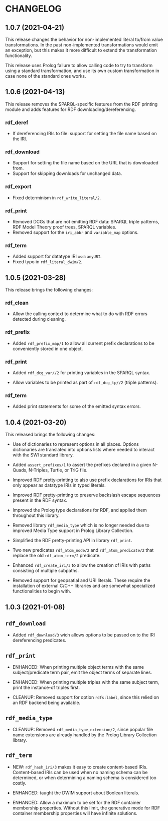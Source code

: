 # CHANGELOG

## 1.0.7 (2021-04-21)

This release changes the behavior for non-implemented literal to/from
value transformations.  In the past non-implemented transformations
would emit an exception, but this makes it more difficult to extend
the transformation functionality.

This release uses Prolog failure to allow calling code to try to
transform using a standard transformation, and use its own custom
transformation in case none of the standard ones works.

## 1.0.6 (2021-04-13)

This release removes the SPARQL-specific features from the RDF
printing module and adds features for RDF downloading/dereferencing.

### rdf_deref

- If dereferencing IRIs to file: support for setting the file name
  based on the IRI.

### rdf_download

- Support for setting the file name based on the URL that is
  downloaded from.
- Support for skipping downloads for unchanged data.

### rdf_export

- Fixed determinism in `rdf_write_literal/2`.

### rdf_print

- Removed DCGs that are not emitting RDF data: SPARQL triple patterns,
  RDF Model Theory proof trees, SPARQL variables.
- Removed support for the `iri_abbr` and `variable_map` options.

### rdf_term

- Added support for datatype IRI `xsd:anyURI`.
- Fixed typo in `rdf_literal_dwim/2`.

## 1.0.5 (2021-03-28)

This release brings the following changes:

### rdf_clean

- Allow the calling context to determine what to do with RDF errors
  detected during cleaning.

### rdf_prefix

- Added `rdf_prefix_map/1` to allow all current prefix declarations to
  be conveniently stored in one object.

### rdf_print

- Added `rdf_dcg_var//2` for printing variables in the SPARQL syntax.

- Allow variables to be printed as part of `rdf_dcg_tp//2` (triple
  patterns).

### rdf_term

- Added print statements for some of the emitted syntax errors.

## 1.0.4 (2021-03-20)

This released brings the following changes:

  - Use of dictionaries to represent options in all places.  Options
    dictionaries are translated into options lists where needed to
    interact with the SWI standard library.

  - Added `assert_prefixes/1` to assert the prefixes declared in a
    given N-Quads, N-Triples, Turtle, or TriG file.

  - Improved RDF pretty-printing to also use prefix declarations for
    IRIs that only appear as datatype IRIs in typed literals.

  - Improved RDF pretty-printing to preserve backslash escape
    sequences present in the RDF syntax.

  - Improved the Prolog type declarations for RDF, and applied them
    throughout this library.

  - Removed library `rdf_media_type` which is no longer needed due to
    improved Media Type support in Prolog Library Collection.

  - Simplified the RDF pretty-printing API in library `rdf_print`.

  - Two new predicates `rdf_atom_node/2` and `rdf_atom_predicate/2`
    that replace the old `rdf_atom_term/2` predicate.

  - Enhanced `rdf_create_iri/3` to allow the creation of IRIs with
    paths consisting of multiple subpaths.

  - Removed support for geopsatial and URI literals.  These require
    the installation of external C/C++ libraries and are somewhat
    specialized functionalities to begin with.

## 1.0.3 (2021-01-08)

## `rdf_download`

  - Added `rdf_download/3` wich allows options to be passed on to the
    IRI dereferencing predicates.

## `rdf_print`

  - ENHANCED: When printing multiple object terms with the same
    subject/predicate term pair, emit the object terms of separate
    lines.

  - ENHANCED: When printing multiple triples with the same subject
    term, print the instance-of triples first.

  - CLEANUP: Removed support for option `rdfs:label`, since this
    relied on an RDF backend being available.

## `rdf_media_type`

  - CLEANUP: Removed `rdf_media_type_extension/2`, since popular file
    name extensions are already handled by the Prolog Library
    Collection library.

## `rdf_term`

  - NEW: `rdf_hash_iri/3` makes it easy to create content-based IRIs.
    Content-based IRIs can be used when no naming schema can be
    determined, or when determining a naming schema is considered too
    costly.

  - ENHANCED: taught the DWIM support about Boolean literals.

  - ENHANCED: Allow a maximum to be set for the RDF container
    membership properties.  Without this limit, the generative mode
    for RDF container membership properties will have infinite
    solutions.
